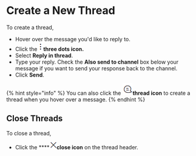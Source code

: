 # Create a New Thread

To create a thread,

* Hover over the message you'd like to reply to.
* Click the <img src="../../../../.gitbook/assets/three-dot-icon (1).png" alt="" data-size="line">**three dots icon.**
* Select **Reply in thread**.
* Type your reply. Check the **Also send to channel** box below your message if you want to send your response back to the channel.
* Click **Send**.

{% hint style="info" %}
You can also click the <img src="../../../../.gitbook/assets/thread-icon.png" alt="" data-size="line">**thread icon** to create a thread when you hover over a message.
{% endhint %}

## Close Threads

To close a thread,

* Click the \*\*\*\* ![](../../../../.gitbook/assets/thread-close-icon.png)**close icon** on the thread header.
